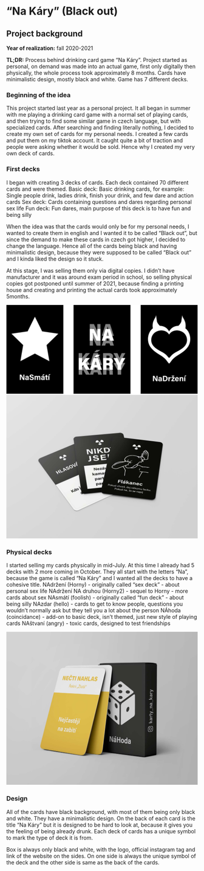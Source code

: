 # “Na Káry” (Black out)

## Project background

**Year of realization:** fall 2020-2021

**TL;DR:** Process behind drinking card game “Na Káry”. Project started as personal, on demand was made into an actual game, first only digitally then physically, the whole process took approximately 8 months. Cards have minimalistic design, mostly black and white. Game has 7 different decks.


### Beginning of the idea
This project started last year as a personal project. It all began in summer with me playing a drinking card game with a normal set of playing cards, and then trying to find some similar game in czech language, but with specialized cards.
After searching and finding literally nothing, I decided to create my own set of cards for my personal needs. I created a few cards and put them on my tiktok account. It caught quite a bit of traction and people were asking whether it would be sold. Hence why I created my very own deck of cards.

### First decks
I began with creating 3 decks of cards. Each deck contained 70 different cards and were themed. 
Basic deck: Basic drinking cards, for example: Single people drink, ladies drink, finish your drink, and few dare and action cards
Sex deck: Cards containing questions and dares regarding personal sex life
Fun deck: Fun dares, main purpose of this deck is to have fun and being silly

When the idea was that the cards would only be for my personal needs, I wanted to create them in english and I wanted it to be called “Black out”, but since the demand to make these cards in czech got higher, I decided to change the language. Hence all of the cards being black and having minimalistic design, because they were supposed to be called “Black out” and I kinda liked the design so it stuck.

At this stage, I was selling them only via digital copies. I didn’t have manufacturer and it was around exam period in school, so selling physical copies got postponed until summer of 2021, because finding a printing house and creating and printing the actual cards took approximately 5months.

![cards mockup](img/decks.jpg)
![cards mockup](img/3cards.jpg)

### Physical decks
I started selling my cards physically in mid-July. At this time I already had 5 decks with 2 more coming in October. They all start with the letters “Na”, because the game is called “Na Káry” and I wanted all the decks to have a cohesive title.
NAdržení (Horny) - originally called “sex deck” - about personal sex life
NAdržení NA druhou (Horny2) - sequel to Horny - more cards about sex
NAsmátí (foolish) - originally called “fun deck” - about being silly
NAzdar (hello) - cards to get to know people, questions you wouldn’t normally ask but they tell you a lot about the person
NÁhoda (coincidance) - add-on to basic deck, isn’t themed, just new style of playing cards
NAštvaní (angry) - toxic cards, designed to test friendships

![cards mockup](img/cards.jpg)

### Design
All of the cards have black background, with most of them being only black and white. They have a minimalistic design. On the back of each card is the title “Na Káry” but it is designed to be hard to look at, because it gives you the feeling of being already drunk. Each deck of cards has a unique symbol to mark the type of deck it is from. 

Box is always only black and white, with the logo, official instagram tag and link of the website on the sides. On one side is always the unique symbol of the deck and the other side is same as the back of the cards.

